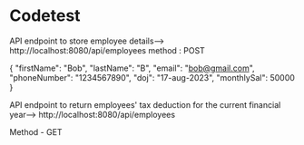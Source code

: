 # Codetest

API endpoint to store employee details--> http://localhost:8080/api/employees
method : POST

{
"firstName": "Bob",
"lastName": "B",
"email": "bob@gmail.com",
"phoneNumber": "1234567890",
"doj": "17-aug-2023",
"monthlySal": 50000
}

API endpoint to return employees' tax deduction for the current financial year--> http://localhost:8080/api/employees

Method - GET

